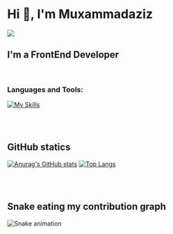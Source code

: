 # Hi 👋, I'm Muxammadaziz

![](https://komarev.com/ghpvc/?username=Muxammadaziz04)

## I'm a FrontEnd Developer

<br />

### Languages and Tools:

[![My Skills](https://skillicons.dev/icons?i=html,css,sass,js,git,github,react,materialui,nodejs,express,postgres,heroku,netlify,vscode&perline=20)](https://skillicons.dev)


<br />
<br />


## GitHub statics
[![Anurag's GitHub stats](https://github-readme-stats.vercel.app/api?username=Muxammadaziz04&show_icons=true&theme=tokyonight&bg_color=#0D1117)](https://github.com/anuraghazra/github-readme-stats) [![Top Langs](https://github-readme-stats.vercel.app/api/top-langs/?username=Muxammadaziz04&theme=tokyonight)](https://github.com/Muxammadaziz04)


<br />
<br />

## Snake eating my contribution graph
![Snake animation](https://github.com/Muxammadaziz04/Muxammadaziz04/blob/output/github-contribution-grid-snake.svg)
